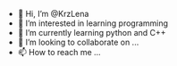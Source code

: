 - 👋 Hi, I’m @KrzLena
- 👀 I’m interested in learning programming 
- 🌱 I’m currently learning python and C++
- 💞️ I’m looking to collaborate on ...
- 📫 How to reach me ...

<!---
KrzLena/KrzLena is a ✨ special ✨ repository because its `README.md` (this file) appears on your GitHub profile.
You can click the Preview link to take a look at your changes.
--->
